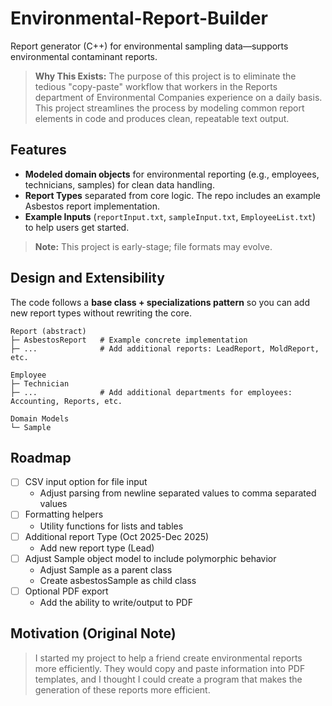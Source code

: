 # Environmental-Report-Builder
Report generator (C++) for environmental sampling data—supports environmental contaminant reports.
> **Why This Exists:** The purpose of this project is to eliminate the tedious "copy-paste" workflow that
> workers in the Reports department of Environmental Companies experience on a daily basis. This project
> streamlines the process by modeling common report elements in code and produces clean, repeatable text output.

## Features
- **Modeled domain objects** for environmental reporting (e.g., employees, technicians, samples) for clean data handling.
- **Report Types** separated from core logic. The repo includes an example Asbestos report implementation.
- **Example Inputs** (```reportInput.txt```, ```sampleInput.txt```, ```EmployeeList.txt```) to help users get started.
> **Note:** This project is early-stage; file formats may evolve.

## Design and Extensibility
The code follows a **base class + specializations pattern** so you can add new report types without rewriting the core.
```
Report (abstract)
├─ AsbestosReport   # Example concrete implementation
├─ ...              # Add additional reports: LeadReport, MoldReport, etc.

Employee
├─ Technician       
├─ ...              # Add additional departments for employees: Accounting, Reports, etc.

Domain Models
└─ Sample
```

## Roadmap
- [ ] CSV input option for file input
    - Adjust parsing from newline separated values to comma separated values
- [ ] Formatting helpers
    - Utility functions for lists and tables
- [ ] Additional report Type (Oct 2025-Dec 2025)
    - Add new report type (Lead)
- [ ] Adjust Sample object model to include polymorphic behavior
    - Adjust Sample as a parent class
    - Create asbestosSample as child class
- [ ] Optional PDF export
    - Add the ability to write/output to PDF

## Motivation (Original Note)
>I started my project to help a friend create environmental reports more efficiently. 
> They would copy and paste information into PDF templates, and I thought I could create a 
> program that makes the generation of these reports more efficient.


